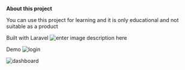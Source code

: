 **About this project**

You can use this project for learning and it is only educational and not suitable as a product

Built with Laravel
![enter image description here](https://raw.githubusercontent.com/laravel/art/master/logo-lockup/5%20SVG/2%20CMYK/1%20Full%20Color/laravel-logolockup-cmyk-red.svg)

Demo
![login](https://s8.uupload.ir/files/screenshot_(65)_vmul.png)

![dashboard](https://s8.uupload.ir/files/screenshot_(66)_3r5p.png)
